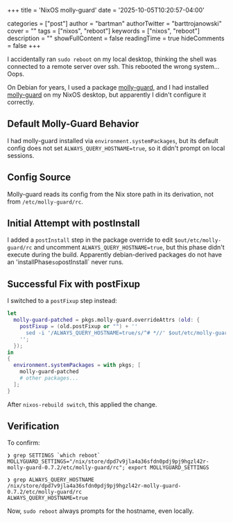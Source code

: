 +++
title = 'NixOS molly-guard'
date = '2025-10-05T10:20:57-04:00'

categories = ["post"]
author = "bartman"
authorTwitter = "barttrojanowski"
cover = ""
tags = ["nixos", "reboot"]
keywords = ["nixos", "reboot"]
description = ""
showFullContent = false
readingTime = true
hideComments = false
+++

I accidentally ran `sudo reboot` on my local desktop, thinking the shell was connected to a remote server over ssh. This rebooted the wrong system... Oops.

On Debian for years, I used a package [molly-guard](https://packages.debian.org/sid/molly-guard), and I had installed [molly-guard](https://github.com/NixOS/nixpkgs/blob/nixos-unstable/pkgs/by-name/mo/molly-guard/package.nix#L35) on my NixOS desktop, but apparently I didn't configure it correctly.

<!--more-->

## Default Molly-Guard Behavior
I had molly-guard installed via `environment.systemPackages`, but its default config does not set `ALWAYS_QUERY_HOSTNAME=true`, so it didn't prompt on local sessions.

## Config Source
Molly-guard reads its config from the Nix store path in its derivation, not from `/etc/molly-guard/rc`.

## Initial Attempt with postInstall
I added a `postInstall` step in the package override to edit `$out/etc/molly-guard/rc` and uncomment `ALWAYS_QUERY_HOSTNAME=true`, but this phase didn't execute during the build.
Apparently debian-derived packages do not have an 'installPhase` so `postInstall` never runs.

## Successful Fix with postFixup
I switched to a `postFixup` step instead:

```nix
let
  molly-guard-patched = pkgs.molly-guard.overrideAttrs (old: {
    postFixup = (old.postFixup or "") + ''
      sed -i '/ALWAYS_QUERY_HOSTNAME=true/s/^# *//' $out/etc/molly-guard/rc
    '';
  });
in
{
  environment.systemPackages = with pkgs; [
    molly-guard-patched
    # other packages...
  ];
}
```

After `nixos-rebuild switch`, this applied the change.

## Verification
To confirm:

```
❯ grep SETTINGS `which reboot`
MOLLYGUARD_SETTINGS="/nix/store/dpd7v9jla4a36sfdn0pdj9pj9hgzl42r-molly-guard-0.7.2/etc/molly-guard/rc"; export MOLLYGUARD_SETTINGS

❯ grep ALWAYS_QUERY_HOSTNAME /nix/store/dpd7v9jla4a36sfdn0pdj9pj9hgzl42r-molly-guard-0.7.2/etc/molly-guard/rc
ALWAYS_QUERY_HOSTNAME=true
```

Now, `sudo reboot` always prompts for the hostname, even locally.
